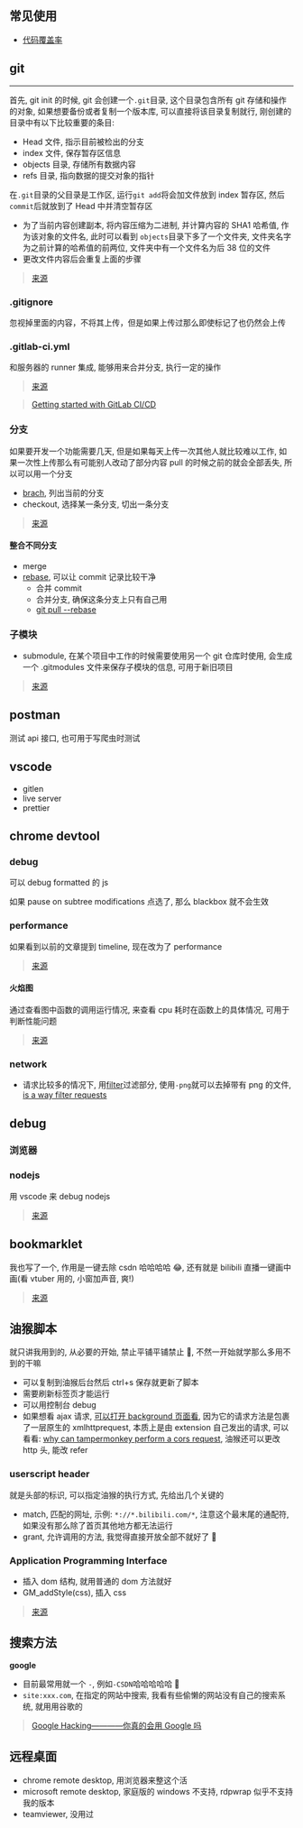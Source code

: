## 常见使用

- [代码覆盖率](https://juejin.im/post/5e796ec1e51d45271e2a9af9#heading-2)

## git

---

首先, git init 的时候, git 会创建一个`.git`目录, 这个目录包含所有 git 存储和操作的对象, 如果想要备份或者复制一个版本库, 可以直接将该目录复制就行, 刚创建的目录中有以下比较重要的条目:

- Head 文件, 指示目前被检出的分支
- index 文件, 保存暂存区信息
- objects 目录, 存储所有数据内容
- refs 目录, 指向数据的提交对象的指针

在`.git`目录的父目录是工作区, 运行`git add`将会加文件放到 index 暂存区, 然后`commit`后就放到了 Head 中并清空暂存区

- 为了当前内容创建副本, 将内容压缩为二进制, 并计算内容的 SHA1 哈希值, 作为该对象的文件名, 此时可以看到 `objects`目录下多了一个文件夹, 文件夹名字为之前计算的哈希值的前两位, 文件夹中有一个文件名为后 38 位的文件
- 更改文件内容后会重复上面的步骤

> [来源](http://www.ruanyifeng.com/blog/2018/10/git-internals.html)

### .gitignore

忽视掉里面的内容，不将其上传，但是如果上传过那么即使标记了也仍然会上传

### .gitlab-ci.yml

和服务器的 runner 集成, 能够用来合并分支, 执行一定的操作

> [来源](https://segmentfault.com/a/1190000010442764)

> [Getting started with GitLab CI/CD](https://docs.gitlab.com/ce/ci/quick_start/README.html)

### 分支

如果要开发一个功能需要几天, 但是如果每天上传一次其他人就比较难以工作, 如果一次性上传那么有可能别人改动了部分内容 pull 的时候之前的就会全部丢失, 所以可以用一个分支

- [brach](https://blog.csdn.net/u014540717/article/details/54314126), 列出当前的分支
- checkout, 选择某一条分支, 切出一条分支

> [来源](https://blog.csdn.net/YJG7D314/article/details/104551896#5__201)

#### 整合不同分支

- merge
- [rebase](http://jartto.wang/2018/12/11/git-rebase/), 可以让 commit 记录比较干净
  - 合并 commit
  - 合并分支, 确保这条分支上只有自己用
  - [git pull --rebase](https://www.cnblogs.com/wangiqngpei557/p/6056624.html)

### 子模块

- submodule, 在某个项目中工作的时候需要使用另一个 git 仓库时使用, 会生成一个 .gitmodules 文件来保存子模块的信息, 可用于新旧项目

> [来源](https://www.jianshu.com/p/9000cd49822c)

## postman

测试 api 接口, 也可用于写爬虫时测试

## vscode

- gitlen
- live server
- prettier

## chrome devtool

### debug

可以 debug formatted 的 js

如果 pause on subtree modifications 点选了, 那么 blackbox 就不会生效

### performance

如果看到以前的文章提到 timeline, 现在改为了 performance

> [来源](https://zhuanlan.zhihu.com/p/29879682)

#### 火焰图

通过查看图中函数的调用运行情况, 来查看 cpu 耗时在函数上的具体情况, 可用于判断性能问题

> [来源](https://zhuanlan.zhihu.com/p/69165260)

### network

- 请求比较多的情况下, 用[filter](https://developers.google.com/web/tools/chrome-devtools/network/reference#filter)过滤部分, 使用`-png`就可以去掉带有 png 的文件, [is a way filter requests](https://stackoverflow.com/questions/14637278/is-there-a-way-to-filter-network-requests-using-google-chrome-developer-tools)

## debug

### 浏览器

### nodejs

用 vscode 来 debug nodejs

> [来源](https://juejin.im/post/5d84456851882556f33d5fb0)

## bookmarklet

我也写了一个, 作用是一键去除 csdn 哈哈哈哈 😂, 还有就是 bilibili 直播一键画中画(看 vtuber 用的, 小窗加声音, 爽!)

> [来源](http://www.ruanyifeng.com/blog/2011/06/a_guide_for_writing_bookmarklet.html)

## 油猴脚本

就只讲我用到的, 从必要的开始, 禁止平铺平铺禁止 🤣, 不然一开始就学那么多用不到的干嘛

- 可以复制到油猴后台然后 ctrl+s 保存就更新了脚本
- 需要刷新标签页才能运行
- 可以用控制台 debug
- 如果想看 ajax 请求, [可以打开 background 页面看](https://stackoverflow.com/questions/10257301/where-to-read-console-messages-from-background-js-in-a-chrome-extension), 因为它的请求方法是包裹了一层原生的 xmlhttprequest, 本质上是由 extension 自己发出的请求, 可以看看: [why can tampermonkey perform a cors request](https://stackoverflow.com/questions/48615701/why-can-tampermonkeys-gm-xmlhttprequest-perform-a-cors-request), 油猴还可以更改 http 头, 能改 refer

### userscript header

就是头部的标识, 可以指定油猴的执行方式, 先给出几个关键的

- match, 匹配的网址, 示例: `*://*.bilibili.com/*`, 注意这个最末尾的通配符, 如果没有那么除了首页其他地方都无法运行
- grant, 允许调用的方法, 我觉得直接开放全部不就好了 🤨

### Application Programming Interface

- 插入 dom 结构, 就用普通的 dom 方法就好
- GM_addStyle(css), 插入 css

> [来源](https://www.tampermonkey.net/documentation.php)

## 搜索方法

**google**

- 目前最常用就一个 `-`, 例如`-CSDN`哈哈哈哈哈 🤣
- `site:xxx.com`, 在指定的网站中搜索, 我看有些偷懒的网站没有自己的搜索系统, 就用用谷歌的

> [Google Hacking————你真的会用 Google 吗](https://zhuanlan.zhihu.com/p/22161675)

## 远程桌面

- chrome remote desktop, 用浏览器来整这个活
- microsoft remote desktop, 家庭版的 windows 不支持, rdpwrap 似乎不支持我的版本
- teamviewer, 没用过
